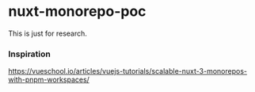 # nuxt-monorepo-poc

This is just for research.

### Inspiration

https://vueschool.io/articles/vuejs-tutorials/scalable-nuxt-3-monorepos-with-pnpm-workspaces/
